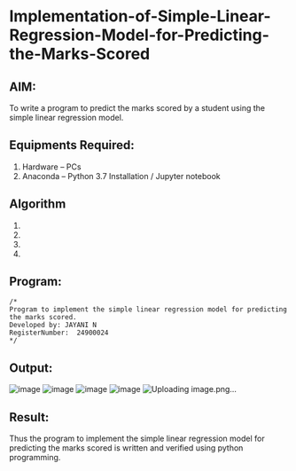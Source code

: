 # Implementation-of-Simple-Linear-Regression-Model-for-Predicting-the-Marks-Scored

## AIM:
To write a program to predict the marks scored by a student using the simple linear regression model.

## Equipments Required:
1. Hardware – PCs
2. Anaconda – Python 3.7 Installation / Jupyter notebook

## Algorithm
1. 
2. 
3. 
4. 

## Program:
```
/*
Program to implement the simple linear regression model for predicting the marks scored.
Developed by: JAYANI N
RegisterNumber:  24900024
*/
```

## Output:

![image](https://github.com/user-attachments/assets/25fe87ba-41de-41f7-9238-052fae0a3f36)
![image](https://github.com/user-attachments/assets/feaad1a6-81a5-411f-a95d-2939ce58a84c)
![image](https://github.com/user-attachments/assets/2cd36721-0d8a-4b0f-90bd-f961cebee1f4)
![image](https://github.com/user-attachments/assets/f20eeccb-a384-467a-bb07-0df14d434a88)
![Uploading image.png…]()







## Result:
Thus the program to implement the simple linear regression model for predicting the marks scored is written and verified using python programming.
